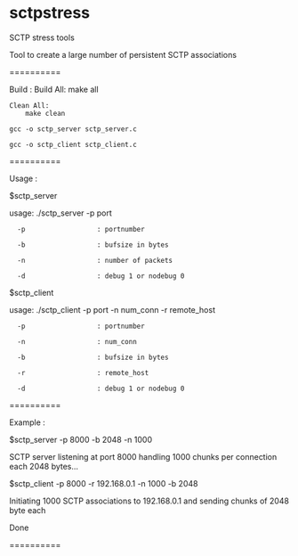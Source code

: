 sctpstress
==========

SCTP stress tools

Tool to create a large number of persistent SCTP associations

==========

Build :
        Build All: 
		make all

	Clean All:
		make clean

	gcc -o sctp_server sctp_server.c
	
	gcc -o sctp_client sctp_client.c

==========

Usage :

$sctp_server 

usage: ./sctp_server -p port 

      -p                  : portnumber
      
      -b                  : bufsize in bytes
      
      -n                  : number of packets
      
      -d                  : debug 1 or nodebug 0
      

$sctp_client 

usage: ./sctp_client -p port -n num_conn -r remote_host 

      -p                  : portnumber
      
      -n                  : num_conn
      
      -b                  : bufsize in bytes
      
      -r                  : remote_host
      
      -d                  : debug 1 or nodebug 0
      

==========

Example :

$sctp_server  -p 8000 -b 2048 -n 1000 

SCTP server listening at port 8000 handling 1000 chunks per connection each 2048 bytes...


$sctp_client -p 8000 -r 192.168.0.1 -n 1000 -b 2048 

Initiating 1000 SCTP associations to 192.168.0.1 and sending chunks of 2048 byte each

Done

==========
